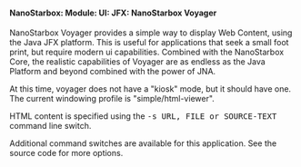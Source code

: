 #### NanoStarbox: Module: UI: JFX: NanoStarbox Voyager

NanoStarbox Voyager provides a simple way to display Web Content,
using the Java JFX platform. This is useful for applications that seek
a small foot print, but require modern ui capabilities. Combined with
the NanoStarbox Core, the realistic capabilities of Voyager are as endless as the
Java Platform and beyond combined with the power of JNA.

At this time, voyager does not have a "kiosk" mode, but it should
have one. The current windowing profile is "simple/html-viewer".

HTML content is specified using the <tt>-s URL, FILE or SOURCE-TEXT</tt>
command line switch.

Additional command switches are available for this application.
See the source code for more options.